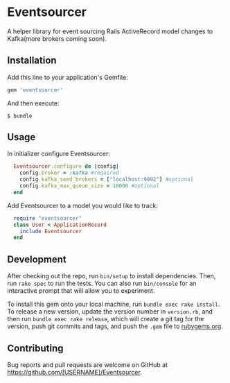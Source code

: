 # Eventsourcer

A helper library for event sourcing Rails ActiveRecord model changes to Kafka(more brokers coming soon).

## Installation

Add this line to your application's Gemfile:

```ruby
gem 'eventsourcer'
```

And then execute:

    $ bundle

## Usage

In initializer configure Eventsourcer:
```ruby
  Eventsourcer.configure do |config|
    config.broker = :kafka #required
    config.kafka_seed_brokers = ["localhost:9092"] #optional
    config.kafka_max_queue_size = 10000 #optional
  end
```

Add Eventsourcer to a model you would like to track:
```ruby
  require "eventsourcer"
  class User < ApplicationRecord
    include Eventsourcer
  end
```


## Development

After checking out the repo, run `bin/setup` to install dependencies. Then, run `rake spec` to run the tests. You can also run `bin/console` for an interactive prompt that will allow you to experiment.

To install this gem onto your local machine, run `bundle exec rake install`. To release a new version, update the version number in `version.rb`, and then run `bundle exec rake release`, which will create a git tag for the version, push git commits and tags, and push the `.gem` file to [rubygems.org](https://rubygems.org).

## Contributing

Bug reports and pull requests are welcome on GitHub at https://github.com/[USERNAME]/Eventsourcer.
